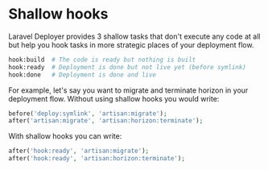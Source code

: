 # Shallow hooks

Laravel Deployer provides 3 shallow tasks that don't execute any code at all but help you hook tasks in more strategic places of your deployment flow.

```bash
hook:build  # The code is ready but nothing is built
hook:ready  # Deployment is done but not live yet (before symlink)
hook:done   # Deployment is done and live
```

For example, let's say you want to migrate and terminate horizon in your deployment flow. Without using shallow hooks you would write:

```php
before('deploy:symlink', 'artisan:migrate');
after('artisan:migrate', 'artisan:horizon:terminate');
```

With shallow hooks you can write:

```php
after('hook:ready', 'artisan:migrate');
after('hook:ready', 'artisan:horizon:terminate');
```